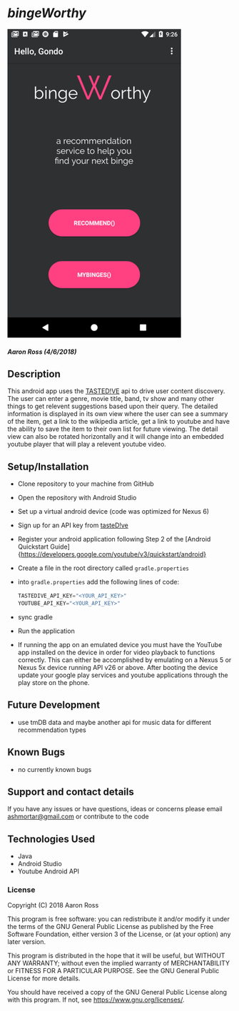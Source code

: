 
# _bingeWorthy_
![home-screen](https://github.com/ashmortar/binge-worthy/blob/master/screenshots/home_screen.png)

#### _**Aaron Ross (4/6/2018)**_

## Description

This android app uses the [TASTED!VE](https://tastedive.com/) api to drive user content discovery. The user can enter a genre, movie title, band, tv show and many other things to get relevent suggestions based upon their query.  The detailed information is displayed in its own view where the user can see a summary of the item, get a link to the wikipedia article, get a link to youtube and have the ability to save the item to their own list for future viewing.  The detail view can also be rotated horizontally and it will change into an embedded youtube player that will play a relevent youtube video.

## Setup/Installation
* Clone repository to your machine from GitHub
* Open the repository with Android Studio
* Set up a virtual android device (code was optimized for Nexus 6)
* Sign up for an API key from [tasteD!ve](https://tastedive.com/read/api)
* Register your android application following Step 2 of the [Android Quickstart Guide]{https://developers.google.com/youtube/v3/quickstart/android}
* Create a file in the root directory called ``gradle.properties``
* into ``gradle.properties`` add the following lines of code: 

   ```java
   TASTEDIVE_API_KEY="<YOUR_API_KEY>"
   YOUTUBE_API_KEY="<YOUR_API_KEY>"
   ```
  
* sync gradle
* Run the application
* If running the app on an emulated device you must have the YouTube app installed on the device in order for video playback to functions correctly.  This can either be accomplished by emulating on a Nexus 5 or Nexus 5x device running API v26 or above. After booting the device update your google play services and youtube applications through the play store on the phone.


## Future Development

* use tmDB data and maybe another api for music data for different recommendation types

## Known Bugs

* no currently known bugs

## Support and contact details

If you have any issues or have questions, ideas or concerns please email ashmortar@gmail.com or contribute to the code

## Technologies Used

* Java
* Android Studio
* Youtube Android API


### License
Copyright (C) 2018 Aaron Ross

This program is free software: you can redistribute it and/or modify it under the terms of the GNU General Public License as published by the Free Software Foundation, either version 3 of the License, or (at your option) any later version.

This program is distributed in the hope that it will be useful, but WITHOUT ANY WARRANTY; without even the implied warranty of MERCHANTABILITY or FITNESS FOR A PARTICULAR PURPOSE. See the GNU General Public License for more details.

You should have received a copy of the GNU General Public License along with this program. If not, see https://www.gnu.org/licenses/.
